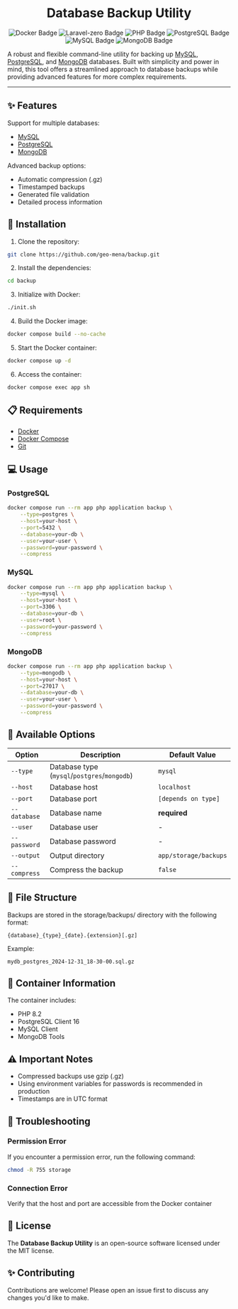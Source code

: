 <div align="center">
    <p>
        <h1 align="center">Database Backup Utility </h1>
    </p>
    <p>
    
![Docker Badge](https://shields.io/badge/Docker-20.10.7-blue?logo=docker)
![Laravel-zero Badge](https://shields.io/badge/Laravel%20Zero-11.36.1-blue?logo=laravel)
![PHP Badge](https://shields.io/badge/PHP-8.2-blue?logo=php)
![PostgreSQL Badge](https://shields.io/badge/PostgreSQL-16-blue?logo=postgresql)
![MySQL Badge](https://shields.io/badge/MySQL-8.0-blue?logo=mysql)
![MongoDB Badge](https://shields.io/badge/MongoDB-5.0-blue?logo=mongodb)
</div>

A robust and flexible command-line utility for backing up [MySQL](https://www.mysql.com), [PostgreSQL](https://www.postgresql.org), and [MongoDB](https://www.mongodb.com) databases. Built with simplicity and power in mind, this tool offers a streamlined approach to database backups while providing advanced features for more complex requirements.

---

## ✨ Features

Support for multiple databases:

-   [MySQL](https://www.mysql.com)
-   [PostgreSQL](https://www.postgresql.org)
-   [MongoDB](https://www.mongodb.com)

Advanced backup options:

-   Automatic compression (.gz)
-   Timestamped backups
-   Generated file validation
-   Detailed process information

## 🚀 Installation

1. Clone the repository:

```bash
git clone https://github.com/geo-mena/backup.git
```

2. Install the dependencies:

```bash
cd backup
```

3. Initialize with Docker:

```bash
./init.sh
```

4. Build the Docker image:

```bash
docker compose build --no-cache
```

5. Start the Docker container:

```bash
docker compose up -d
```

6. Access the container:

```bash
docker compose exec app sh
```

## 📋 Requirements

-   [Docker](https://www.docker.com)
-   [Docker Compose](https://docs.docker.com/compose)
-   [Git](https://git-scm.com)

## 💻 Usage

### PostgreSQL

```bash
docker compose run --rm app php application backup \
    --type=postgres \
    --host=your-host \
    --port=5432 \
    --database=your-db \
    --user=your-user \
    --password=your-password \
    --compress
```

### MySQL

```bash
docker compose run --rm app php application backup \
    --type=mysql \
    --host=your-host \
    --port=3306 \
    --database=your-db \
    --user=root \
    --password=your-password \
    --compress
```

### MongoDB

```bash
docker compose run --rm app php application backup \
    --type=mongodb \
    --host=your-host \
    --port=27017 \
    --database=your-db \
    --user=your-user \
    --password=your-password \
    --compress
```

## 🔧 Available Options

| Option       | Description                                  | Default Value         |
| ------------ | -------------------------------------------- | --------------------- |
| `--type`     | Database type (`mysql`/`postgres`/`mongodb`) | `mysql`               |
| `--host`     | Database host                                | `localhost`           |
| `--port`     | Database port                                | `[depends on type]`   |
| `--database` | Database name                                | **required**          |
| `--user`     | Database user                                | -                     |
| `--password` | Database password                            | -                     |
| `--output`   | Output directory                             | `app/storage/backups` |
| `--compress` | Compress the backup                          | `false`               |

## 📁 File Structure

Backups are stored in the storage/backups/ directory with the following format:

```
{database}_{type}_{date}.{extension}[.gz]
```

Example:

```
mydb_postgres_2024-12-31_18-30-00.sql.gz
```

## 🐳 Container Information

The container includes:

-   PHP 8.2
-   PostgreSQL Client 16
-   MySQL Client
-   MongoDB Tools

## ⚠️ Important Notes

-   Compressed backups use gzip (.gz)
-   Using environment variables for passwords is recommended in production
-   Timestamps are in UTC format

## 🐛 Troubleshooting

### Permission Error

If you encounter a permission error, run the following command:

```bash
chmod -R 755 storage
```

### Connection Error

Verify that the host and port are accessible from the Docker container

## 📝 License

The **Database Backup Utility** is an open-source software licensed under the MIT license.

## ✨ Contributing
Contributions are welcome! Please open an issue first to discuss any changes you'd like to make.